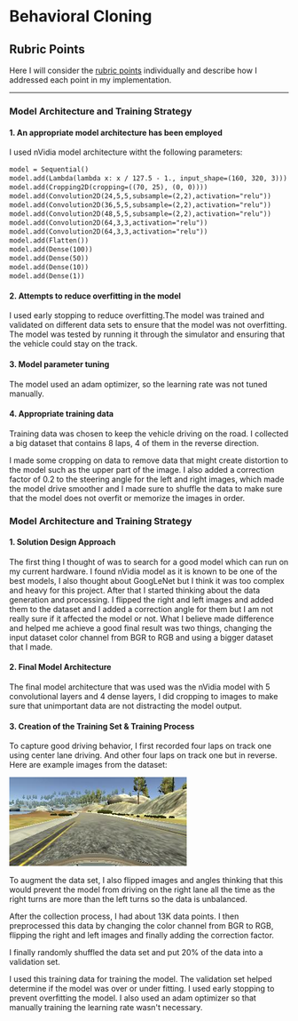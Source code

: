 # **Behavioral Cloning** 


[//]: # (Image References)

[image1]: ./examples/placeholder.png "Model Visualization"
[image2]: ./examples/center.jpg "Center"
[image3]: ./examples/right.jpg "Recovery Image"
[image4]: ./examples/left.jpg "Recovery Image"
[image5]: ./examples/placeholder_small.png "Recovery Image"
[image6]: ./examples/placeholder_small.png "Normal Image"
[image7]: ./examples/placeholder_small.png "Flipped Image"

## Rubric Points
Here I will consider the [rubric points](https://review.udacity.com/#!/rubrics/432/view) individually and describe how I addressed each point in my implementation.  

---

### Model Architecture and Training Strategy

#### 1. An appropriate model architecture has been employed

I used nVidia model architecture witht the following parameters:
```
model = Sequential()
model.add(Lambda(lambda x: x / 127.5 - 1., input_shape=(160, 320, 3)))
model.add(Cropping2D(cropping=((70, 25), (0, 0))))
model.add(Convolution2D(24,5,5,subsample=(2,2),activation="relu"))
model.add(Convolution2D(36,5,5,subsample=(2,2),activation="relu"))
model.add(Convolution2D(48,5,5,subsample=(2,2),activation="relu"))
model.add(Convolution2D(64,3,3,activation="relu"))
model.add(Convolution2D(64,3,3,activation="relu"))
model.add(Flatten())
model.add(Dense(100))
model.add(Dense(50))
model.add(Dense(10))
model.add(Dense(1))
```
#### 2. Attempts to reduce overfitting in the model

I used early stopping to reduce overfitting.The model was trained and validated on different data sets to ensure that the model was not overfitting. The model was tested by running it through the simulator and ensuring that the vehicle could stay on the track.

#### 3. Model parameter tuning

The model used an adam optimizer, so the learning rate was not tuned manually.

#### 4. Appropriate training data

Training data was chosen to keep the vehicle driving on the road. I collected a big dataset that contains 8 laps, 4 of them in the reverse direction. 

I made some cropping on data to remove data that might create distortion to the model such as the upper part of the image.
I also added a correction factor of 0.2 to the steering angle for the left and right images, which made the model drive smoother and I made sure to shuffle the data to make sure that the model does not overfit or memorize the images in order.

### Model Architecture and Training Strategy

#### 1. Solution Design Approach

The first thing I thought of was to search for a good model which can run on my current hardware. I found nVidia model as it is known to be one of the best models, I also thought about GoogLeNet but I think it was too complex and heavy for this project. After that I started thinking about the data generation and processing. I flipped the right and left images and added them to the dataset and I added a correction angle for them but I am not really sure if it affected the model or not. What I believe made difference and helped me achieve a good final result was two things, changing the input dataset color channel from BGR to RGB and using a bigger dataset that I made.

#### 2. Final Model Architecture

The final model architecture that was used was the nVidia model with 5 convolutional layers and 4 dense layers, I did cropping to images to make sure that unimportant data are not distracting the model output.

#### 3. Creation of the Training Set & Training Process

To capture good driving behavior, I first recorded four laps on track one using center lane driving. And other four laps on track one but in reverse. Here are example images from the dataset:

![alt text][image2]

To augment the data set, I also flipped images and angles thinking that this would prevent the model from driving on the right lane all the time as the right turns are more than the left turns so the data is unbalanced.

After the collection process, I had about 13K data points. I then preprocessed this data by changing the color channel from BGR to RGB, flipping the right and left images and finally adding the correction factor.


I finally randomly shuffled the data set and put 20% of the data into a validation set. 

I used this training data for training the model. The validation set helped determine if the model was over or under fitting. I used early stopping to prevent overfitting the model. I also used an adam optimizer so that manually training the learning rate wasn't necessary.
